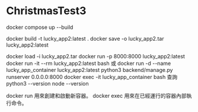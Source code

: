 # ChristmasTest3


docker compose up --build

docker build -t lucky_app2:latest .
docker save -o lucky_app2.tar lucky_app2:latest

docker load -i lucky_app2.tar
docker run -p 8000:8000 lucky_app2:latest
docker run -it --rm lucky_app2:latest bash
或
docker run -d --name lucky_app_container lucky_app2:latest python3 backend/manage.py runserver 0.0.0.0:8000
docker exec -it lucky_app_container bash
查詢
python3 --version
 node --version


docker run 用來創建和啟動新容器。
docker exec 用來在已經運行的容器內部執行命令。
